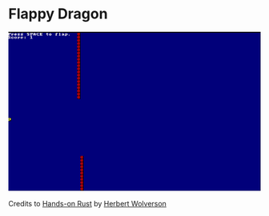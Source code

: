 # Flappy Dragon

![flappy dragon screenshot](screenshot/flappy_dragon_Screenshot_2023-07-02.png)

Credits to [Hands-on Rust](https://hands-on-rust.com/) by [Herbert Wolverson](https://github.com/thebracket)
